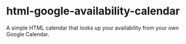 # html-google-availability-calendar
A simple HTML calendar that looks up your availability from your own Google Calendar.
